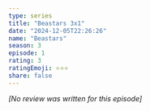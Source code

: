 ```yaml
---
type: series
title: "Beastars 3x1"
date: "2024-12-05T22:26:26"
name: "Beastars"
season: 3
episode: 1
rating: 3
ratingEmoji: ⭐️⭐️⭐️
share: false
---
```


*[No review was written for this episode]*
